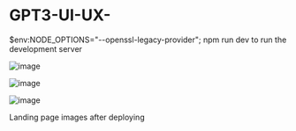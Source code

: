 # GPT3-UI-UX-
$env:NODE_OPTIONS="--openssl-legacy-provider"; npm run dev
to run the development server

![image](https://github.com/user-attachments/assets/cf685348-c0d3-46c6-aab1-dd80674afa2d)

![image](https://github.com/user-attachments/assets/ef88de6f-67e6-437b-b898-b17da0ccf028)

![image](https://github.com/user-attachments/assets/31670c56-048f-4765-b113-1c7a297b70f8)


Landing page images after deploying 


